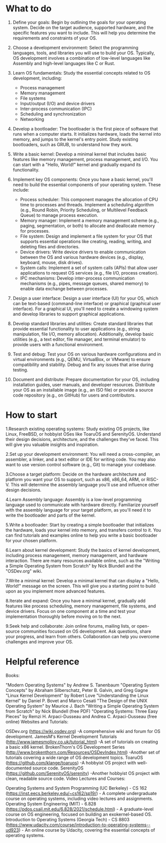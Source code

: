 # What to do

1. Define your goals: Begin by outlining the goals for your operating system. Decide on the target audience, supported hardware, and the specific features you want to      include. This will help you determine the requirements and constraints of your OS.

2. Choose a development environment: Select the programming languages, tools, and libraries you will use to build your OS. Typically, OS development involves a              combination of low-level languages like Assembly and high-level languages like C or Rust.

3. Learn OS fundamentals: Study the essential concepts related to OS development, including:
    - Process management
    - Memory management
    - File systems
    - Input/output (I/O) and device drivers
    - Inter-process communication (IPC)
    - Scheduling and synchronization
    - Networking

4. Develop a bootloader: The bootloader is the first piece of software that runs when a computer starts. It initializes hardware, loads the kernel into memory, and jumps    to the kernel's entry point. Study existing bootloaders, such as GRUB, to understand how they work.

5. Write a basic kernel: Develop a minimal kernel that includes basic features like memory management, process management, and I/O. You can start with a "Hello, World!" kernel and gradually expand its functionality.

6. Implement key OS components: Once you have a basic kernel, you'll need to build the essential components of your operating system. These include:
    * Process scheduler: This component manages the allocation of CPU time to processes and threads. Implement a scheduling algorithm (e.g., Round Robin, Priority           Scheduling, or Multilevel Feedback Queue) to manage process execution.
    * Memory manager: Implement a memory management scheme (e.g., paging, segmentation, or both) to allocate and deallocate memory for processes.
    * File system: Design and implement a file system for your OS that supports essential operations like creating, reading, writing, and deleting files and                  directories.
    * Device drivers: Write device drivers to enable communication between the OS and various hardware devices (e.g., display, keyboard, mouse, disk drives).
    * System calls: Implement a set of system calls (APIs) that allow user applications to request OS services (e.g., file I/O, process creation).
    * IPC mechanisms: Develop inter-process communication mechanisms (e.g., pipes, message queues, shared memory) to enable data exchange between processes.
  
7. Design a user interface: Design a user interface (UI) for your OS, which can be text-based (command-line interface) or graphical (graphical user interface). For a      graphical UI, you'll need to create a windowing system and develop libraries to support graphical applications.

8. Develop standard libraries and utilities: Create standard libraries that provide essential functionality to user applications (e.g., string manipulation, file I/O, memory allocation). Additionally, develop basic utilities (e.g., a text editor, file manager, and terminal emulator) to provide users with a functional environment.

9. Test and debug: Test your OS on various hardware configurations and in virtual environments (e.g., QEMU, VirtualBox, or VMware) to ensure compatibility and stability. Debug and fix any issues that arise during testing.

10. Document and distribute: Prepare documentation for your OS, including installation guides, user manuals, and developer resources. Distribute your OS as an installable image (e.g., an ISO file) or provide a source code repository (e.g., on GitHub) for users and contributors.


# How to start

1.Research existing operating systems: Study existing OS projects, like Linux, FreeBSD, or hobbyist OSes like ToaruOS and SerenityOS. Understand their design decisions, architecture, and the challenges they've faced. This will give you valuable insights and inspiration.

2.Set up your development environment: You will need a cross-compiler, an assembler, a linker, and a text editor or IDE for writing code. You may also want to use version control software (e.g., Git) to manage your codebase.

3.Choose a target platform: Decide on the hardware architecture and platform you want your OS to support, such as x86, x86_64, ARM, or RISC-V. This will determine the assembly language you'll use and influence other design decisions.

4.Learn Assembly language: Assembly is a low-level programming language used to communicate with hardware directly. Familiarize yourself with the assembly language for your target platform, as you'll need it to write the bootloader and parts of the kernel.

5.Write a bootloader: Start by creating a simple bootloader that initializes the hardware, loads your kernel into memory, and transfers control to it. You can find tutorials and examples online to help you write a basic bootloader for your chosen platform.

6.Learn about kernel development: Study the basics of kernel development, including process management, memory management, and hardware interaction. There are many resources available online, such as the "Writing a Simple Operating System from Scratch" by Nick Blundell and the "OSDev.org" wiki.

7.Write a minimal kernel: Develop a minimal kernel that can display a "Hello, World!" message on the screen. This will give you a starting point to build upon as you implement more advanced features.

8.Iterate and expand: Once you have a minimal kernel, gradually add features like process scheduling, memory management, file systems, and device drivers. Focus on one component at a time and test your implementation thoroughly before moving on to the next.

9.Seek help and collaborate: Join online forums, mailing lists, or open-source communities focused on OS development. Ask questions, share your progress, and learn from others. Collaboration can help you overcome challenges and improve your OS.


# Helpful reference

Books:

"Modern Operating Systems" by Andrew S. Tanenbaum
"Operating System Concepts" by Abraham Silberschatz, Peter B. Galvin, and Greg Gagne
"Linux Kernel Development" by Robert Love
"Understanding the Linux Kernel" by Daniel P. Bovet and Marco Cesati
"The Design of the UNIX Operating System" by Maurice J. Bach
"Writing a Simple Operating System from Scratch" by Nick Blundell (free PDF)
"Operating Systems: Three Easy Pieces" by Remzi H. Arpaci-Dusseau and Andrea C. Arpaci-Dusseau (free online)
Websites and Tutorials:

OSDev.org (https://wiki.osdev.org) -A comprehensive wiki and forum for OS development.
JamesM's Kernel Development Tutorials (http://www.jamesmolloy.co.uk/tutorial_html) -A set of tutorials on creating a basic x86 kernel.
BrokenThorn's OS Development Series (http://www.brokenthorn.com/Resources/OSDevIndex.html) -Another set of tutorials covering a wide range of OS development topics.
ToaruOS (https://github.com/klange/toaruos) -A hobbyist OS project with well-documented source code.
SerenityOS (https://github.com/SerenityOS/serenity) -Another hobbyist OS project with clean, readable source code.
Video Lectures and Courses:

Operating Systems and System Programming (UC Berkeley) - CS 162 (https://inst.eecs.berkeley.edu/~cs162/sp19/) - A complete undergraduate course on operating systems, including video lectures and assignments.
Operating System Engineering (MIT) - 6.828 (https://pdos.csail.mit.edu/6.828/2021/schedule.html) - A graduate-level course on OS engineering, focused on building an exokernel-based OS.
Introduction to Operating Systems (Georgia Tech) - CS 8803 (https://www.udacity.com/course/introduction-to-operating-systems--ud923) - An online course by Udacity, covering the essential concepts of operating systems.
